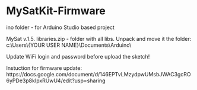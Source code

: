 # MySatKit-Firmware
<p>ino folder - for Arduino Studio based project
<p>MySat v.1.5. libraries.zip - folder with all libs. Unpack and move it the folder: c:\Users\{YOUR USER NAME}\Documents\Arduino\
<p>Update WiFi login and password before upload the sketch!
<p>Instuction for firmware update: https://docs.google.com/document/d/146EPTvLMzydpwUMsbJWAC3gcRO6yPDe3p8kIpxRUwU4/edit?usp=sharing

